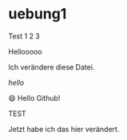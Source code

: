 # uebung1


Test 1 2 3

Hellooooo

Ich verändere diese Datei.

*hello*

:smile:
Hello Github!

TEST

Jetzt habe ich das hier verändert.